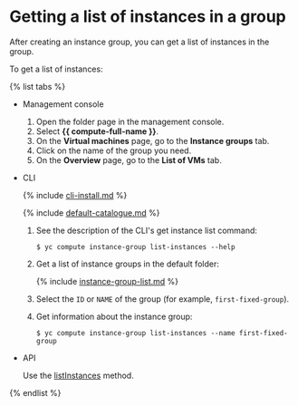 # Getting a list of instances in a group

After creating an instance group, you can get a list of instances in the group.

To get a list of instances:

{% list tabs %}

- Management console
  1. Open the folder page in the management console.
  1. Select **{{ compute-full-name }}**.
  1. On the **Virtual machines** page, go to the **Instance groups** tab.
  1. Click on the name of the group you need.
  1. On the **Overview** page, go to the **List of VMs** tab.

- CLI

  {% include [cli-install.md](../../../_includes/cli-install.md) %}

  {% include [default-catalogue.md](../../../_includes/default-catalogue.md) %}

  1. See the description of the CLI's get instance list command:

      ```
      $ yc compute instance-group list-instances --help
      ```

  1. Get a list of instance groups in the default folder:

      {% include [instance-group-list.md](../../../_includes/instance-groups/instance-group-list.md) %}

  1. Select the `ID` or `NAME` of the group (for example, `first-fixed-group`).

  1. Get information about the instance group:

      ```
      $ yc compute instance-group list-instances --name first-fixed-group
      ```

- API

  Use the [listInstances](../../api-ref/InstanceGroup/listInstances.md) method.

{% endlist %}

